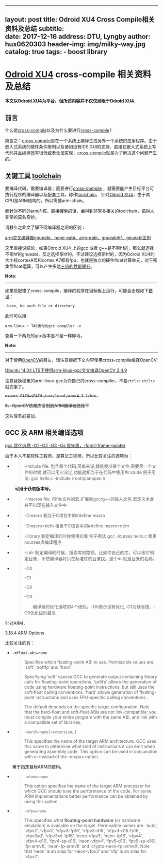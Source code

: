
---
layout:     post
title:      Odroid XU4 Cross Compile相关资料及总结
subtitle:   
date:       2017-12-16
address:    DTU, Lyngby
author:     hux0620303
header-img: img/milky-way.jpg
catalog: true
tags:
    - boost library
---


# [Odroid XU4](http://www.hardkernel.com/main/products/prdt_info.php) cross-compile 相关资料及总结

**本文以[Odroid XU4](http://www.hardkernel.com/main/products/prdt_info.php)为平台，但所述内容并不仅仅局限于[Odroid XU4](http://www.hardkernel.com/main/products/prdt_info.php).**

## 前言

什么是[cross-compile](https://en.wikipedia.org/wiki/Cross_compiler)以及为什么要进行[cross-compile](https://en.wikipedia.org/wiki/Cross_compiler)?

简言之：[cross-compile](https://en.wikipedia.org/wiki/Cross_compiler)是在一个系统上编译生成另外一个系统的应用程序。由于嵌入式系统的硬件条件限制以及诸如没有IDE GUI的支持，直接在嵌入式系统上写代码并且编译效率很低或者无法实现，[cross-compile](https://en.wikipedia.org/wiki/Cross_compiler)就是为了解决这个问题产生的。

## 关键工具 [toolchain](https://en.wikipedia.org/wiki/Toolchain)

要编译代码，需要编译器；而要进行[cross-compile](https://en.wikipedia.org/wiki/Cross_compiler) ，就需要能产生目标平台可执行程序的编译器以及配套工具，称作[toolchain](https://en.wikipedia.org/wiki/Toolchain)。 针对[Odroid XU4](http://www.hardkernel.com/main/products/prdt_info.php)，由于其CPU是ARM结构的，所以需要arm-chain。

而针对不同的arm内核，直接搜索的话，会得到非常多相关的toolchain，搞得人非常的莫名奇妙。

请移步之此文了解不同编译器之间的区别：

[arm交叉编译器gnueabi、none-eabi、arm-eabi、gnueabihf、gnueabi区别](http://www.veryarm.com/296.html)

这里直接说结论，如果Odroid XU4 上的gcc 或者 g++是不带hf的，那么就选择不带hf的gnueabi，反之选择带hf的。不过建议选择带hf的，因为Odroid XU4的大小核cortexA15和cortex A7都有fpu，也就是独立的硬件float计算单元，对于密集型float运算，可以产生多达[三倍的性能提升](http://www.cnblogs.com/xiaotlili/p/3306100.html)。

**Note:**

----

如果搭配错了cross-compile，编译的程序在目标板上运行，可能会出现如下[错误](https://www.embbnux.com/2014/04/09/cross_compile_no_such_file_or_directory/)：   

```bash
-base, No such file or directory.
```

此时可以用:   

```
arm-linux + TAB出你的gcc compiler -v
```

查看一下两处的gcc版本是不是一样即可。





**Note:**

----

对于使用[OpenCV](www.opencv.org)的朋友，请注意根据下文内容使用cross-compile编译OpenCV:

[Ubuntu 14.04 LTS下使用arm-linux-gcc交叉编译OpenCV 2.4.9](http://blog.csdn.net/ajianyingxiaoqinghan/article/details/70194392)

注意替换稳重的arm-linux-gcc为你自己的cross-compiler，不要`ctrl+c` `ctrl+v`就完事了。  

<S>`export PATH=$PATH:/usr/local/arm/4.3.2/bin ` </S>

<S> 8、OpenCV依赖库复制到ARM编译器路径下 </S>

这些没有必要加。



## GCC 及 ARM 相关编译选项

[gcc 优化选项 -O1 -O2 -O3 -Os 优先级，-fomit-frame-pointer](http://blog.csdn.net/lanmanck/article/details/5776173)

由于本人不是软件工程师，是算法工程师，所以比较关注的选项为：

* > -include file: 包含某个代码,简单来说,就是便以某个文件,需要另一个文件的时候,就可以用它设定,功能就相当于在代码中使用#include<filename> 例子用法: gcc hello.c -include /root/pianopan.h 

　　 **可用于获取版本号。**

* > -imacros file: 将file文件的宏,扩展到gcc/g++的输入文件,宏定义本身并不出现在输入文件中 


* > -Dmacro 相当于C语言中的#define macro 

* >-Dmacro=defn 相当于C语言中的#define macro=defn 

* > -llibrary 制定编译的时候使用的库 例子用法 gcc -lcurses hello.c 使用ncurses库编译程序 

* > -Ldir 制定编译的时候，搜索库的路径。比如你自己的库，可以用它制定目录，不然编译器将只在标准库的目录找。这个dir就是目录的名称。 

* > -O0 

  > -O1 

  > -O2 

  > -O3 

  > 　　编译器的优化选项的4个级别，-O0表示没有优化,-O1为缺省值，-O3优化级别最高　　 

针对ARM，

[3.18.4 ARM Options](https://gcc.gnu.org/onlinedocs/gcc/ARM-Options.html)

比较关注的有：

* `-mfloat-abi=name`

  > Specifies which floating-point ABI to use. Permissible values are: ‘soft’, ‘softfp’ and ‘hard’. 
  >
  > Specifying ‘soft’ causes GCC to generate output containing library calls for floating-point operations. ‘softfp’ allows the generation of code using hardware floating-point instructions, but still uses the soft-float calling conventions. ‘hard’ allows generation of floating-point instructions and uses FPU-specific calling conventions. 
  >
  > The default depends on the specific target configuration. Note that the hard-float and soft-float ABIs are not link-compatible; you must compile your entire program with the same ABI, and link with a compatible set of libraries.


* > `-march=name[+extension…]`
  >
  > This specifies the name of the target ARM architecture. GCC uses this name to determine what kind of instructions it can emit when generating assembly code. This option can be used in conjunction with or instead of the -mcpu= option.

  用于指定目标ARM的结构。

* > `-mtune=name`
  >
  > This option specifies the name of the target ARM processor for which GCC should tune the performance of the code. For some ARM implementations better performance can be obtained by using this option.

* > `-mfpu=name`
  >
  > This specifies what **floating-point hardware** (or hardware emulation) is available on the target. Permissible names are: ‘auto’, ‘vfpv2’, ‘vfpv3’, ‘vfpv3-fp16’, ‘vfpv3-d16’, ‘vfpv3-d16-fp16’, ‘vfpv3xd’, ‘vfpv3xd-fp16’, ‘neon-vfpv3’, ‘neon-fp16’, ‘vfpv4’, ‘vfpv4-d16’, ‘fpv4-sp-d16’, ‘neon-vfpv4’, ‘fpv5-d16’, ‘fpv5-sp-d16’, ‘fp-armv8’, ‘neon-fp-armv8’ and ‘crypto-neon-fp-armv8’. Note that ‘neon’ is an alias for ‘neon-vfpv3’ and ‘vfp’ is an alias for ‘vfpv2’.

  ​

  ​
